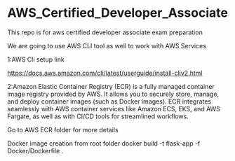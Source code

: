 # AWS_Certified_Developer_Associate
This repo is for aws certified developer associate exam preparation

We are going to use AWS CLI tool as well to work with AWS Services


1:AWS Cli setup link

https://docs.aws.amazon.com/cli/latest/userguide/install-cliv2.html


2:Amazon Elastic Container Registry (ECR)
 is a fully managed container image registry provided by AWS. It allows you to securely store, manage, and deploy container images (such as Docker images). ECR integrates seamlessly with AWS container services like Amazon ECS, EKS, and AWS Fargate, as well as with CI/CD tools for streamlined workflows.

Go to AWS ECR folder for more details

Docker image creation from root folder
docker build -t flask-app -f Docker/Dockerfile .

